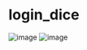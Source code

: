 # login_dice

![image](https://user-images.githubusercontent.com/68521263/121880385-e8159500-cd48-11eb-953f-f52ffd44ebd3.png)
![image](https://user-images.githubusercontent.com/68521263/121880432-f499ed80-cd48-11eb-9295-e14c8c4bdf7d.png)
